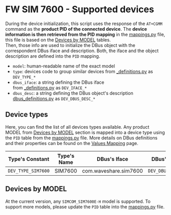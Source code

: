 # FW SIM 7600 - Supported devices

During the device initialization, this script uses the response of the `AT+CGMM`
command as the **product PID of the connected device**.
The **device information is then retrieved from the PID mapping** in the
[mappings.py](/fw_sim7600/sim7600/mappings.py) file, this file is based on
the [Devices by MODEL](#devices-by-model) tables.<br/>
Then, those info are used to initialize the DBus object with the correspondent
DBus iface and description. Both, the iface and the object description are
defined into the `PID` mapping.

* `model`: human-readable name of the exact model
* `type`: devices code to group similar devices
  from [_definitions.py](/fw_sim7600/sim7600/_definitions.py) as `DEV_TYPE_*`
* `dbus_iface`: a string defining the DBus iface<br/>
  from [_definitions.py](/fw_sim7600/sim7600/_definitions.py) as `DEV_IFACE_*`
* `dbus_desc`: a string defining the DBus object's description<br/>
  [dbus_definitions.py](/fw_sim7600/sim7600/_dbus_descs.py) as `DEV_DBUS_DESC_*`

## Device types

Here, you can find the list of all devices types available. Any product MODEL
from [Devices by MODEL](#devices-by-model) section is mapped into a device type
using the `PID` table from the [mappings.py](/fw_sim7600/sim7600/mappings.py)
file.
More details on DBus definitions and their properties can be found on
the [Values Mapping](values_mapping.md#properties-by-dbus-object-description)
page.

| Type's Constant    | Type's Name | DBus's Iface          | DBus's Description      |
|--------------------|-------------|-----------------------|-------------------------|
| `DEV_TYPE_SIM7600` | SIM7600     | com.waveshare.sim7600 | `DEV_DBUS_DESC_SIM7600` |

## Devices by MODEL

At the current version, any `SIMCOM_SIM7600E-H` model is supported. To support
more models, please update the `PID` table into
the [mappings.py](/fw_sim7600/sim7600/mappings.py) file.
